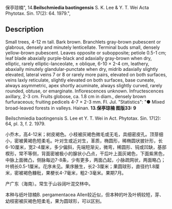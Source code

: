 保亭琼楠",
14.**Beilschmiedia baotingensis** S. K. Lee & Y. T. Wei Acta Phytotax. Sin. 17(2): 64. 1979.",

## Description
Small trees, 4-12 m tall. Bark brown. Branchlets gray-brown pubescent or glabrous, densely and minutely lenticellate. Terminal buds small, densely yellow-brown pubescent. Leaves opposite or subopposite; petiole 0.5-1 cm; leaf blade abaxially purple-black and adaxially gray-brown when dry, elliptic, rarely elliptic-lanceolate, ± oblique, 6-10 × 2-4 cm, leathery, abaxially minutely glandular-punctate when dry, midrib adaxially slightly elevated, lateral veins 7 or 8 or rarely more pairs, elevated on both surfaces, veins laxly reticulate, slightly elevated on both surfaces, base cuneate, always asymmetric, apex shortly acuminate, always slightly curved, rarely rounded, obtuse, or emarginate. Inflorescences unknown. Infructescences axillary, 2-3 cm. Fruits globose, ca. 1.8 cm in diam., densely brown furfuraceous; fruiting pedicels 4-7 × 2-3 mm. Fl. Jul.
  "Statistics": "● Mixed broad-leaved forests in valleys. Hainan.
**13.保亭琼楠 图版33: 9**

Beilschmiedia baotingensis S. Lee et Y. T. Wei in Act. Phytotax. Sin. 17(2): 64, pl. 3, f. 2. 1979.

小乔木，高4-12米；树皮褐色。小枝被灰褐色微毛或无毛，具细密皮孔。顶芽细小，密被黄褐色短柔毛。叶对生或近对生，革质，椭圆形，稀椭圆状披针形，长6-10厘米，宽2-4厘米，多少偏斜，先端短渐尖，微弯，稀圆形、钝或凹缺，基部楔形，常不等侧，背面密被极小的腺状小凸点，干后叶上面灰褐色，下面紫黑色，中脉上面微凸，侧脉每边7-8条，少有更多，两面凸起，小脉疏网状，两面略凸；叶柄长0.5-1厘米。花序未见。果序腋生，长2-3厘米；果圆球形，直径约1.8厘米，密被褐色糠秕，果梗长4-7毫米，粗2-3毫米。果期7月。

产广东（海南）。常生于山谷阔叶混交林中。

本种与纸叶琼楠B. pergamentacea Allen较近似，但本种的叶及叶柄较短，芽、幼枝密被灰褐色短柔毛，果为圆球形，可以区别。
